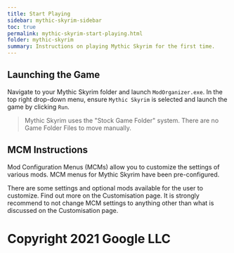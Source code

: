 ```yaml
---
title: Start Playing
sidebar: mythic-skyrim-sidebar
toc: true
permalink: mythic-skyrim-start-playing.html
folder: mythic-skyrim
summary: Instructions on playing Mythic Skyrim for the first time.
---
```

## Launching the Game
Navigate to your Mythic Skyrim folder and launch `ModOrganizer.exe`.
In the top right drop-down menu, ensure `Mythic Skyrim` is selected and launch the game by clicking `Run`.
> Mythic Skyrim uses the "Stock Game Folder" system. There are no Game Folder Files to move manually.

## MCM Instructions
Mod Configuration Menus (MCMs) allow you to customize the settings of various mods.
MCM menus for Mythic Skyrim have been pre-configured.

There are some settings and optional mods available for the user to customize. Find out more on the Customisation page.
It is strongly recommend to not change MCM settings to anything other than what is discussed on the Customisation page.

# Copyright 2021 Google LLC
